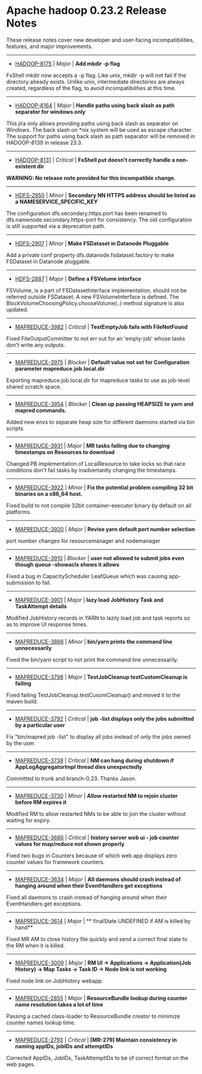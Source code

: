 
<!---
# Licensed to the Apache Software Foundation (ASF) under one
# or more contributor license agreements.  See the NOTICE file
# distributed with this work for additional information
# regarding copyright ownership.  The ASF licenses this file
# to you under the Apache License, Version 2.0 (the
# "License"); you may not use this file except in compliance
# with the License.  You may obtain a copy of the License at
#
#     http://www.apache.org/licenses/LICENSE-2.0
#
# Unless required by applicable law or agreed to in writing, software
# distributed under the License is distributed on an "AS IS" BASIS,
# WITHOUT WARRANTIES OR CONDITIONS OF ANY KIND, either express or implied.
# See the License for the specific language governing permissions and
# limitations under the License.
-->
# Apache hadoop  0.23.2 Release Notes

These release notes cover new developer and user-facing incompatibilities, features, and major improvements.


---

* [HADOOP-8175](https://issues.apache.org/jira/browse/HADOOP-8175) | *Major* | **Add mkdir -p flag**

FsShell mkdir now accepts a -p flag.  Like unix, mkdir -p will not fail if the directory already exists.  Unlike unix, intermediate directories are always created, regardless of the flag, to avoid incompatibilities at this time.


---

* [HADOOP-8164](https://issues.apache.org/jira/browse/HADOOP-8164) | *Major* | **Handle paths using back slash as path separator for windows only**

This jira only allows providing paths using back slash as separator on Windows. The back slash on *nix system will be used as escape character. The support for paths using back slash as path separator will be removed in HADOOP-8139 in release 23.3.


---

* [HADOOP-8131](https://issues.apache.org/jira/browse/HADOOP-8131) | *Critical* | **FsShell put doesn't correctly handle a non-existent dir**

**WARNING: No release note provided for this incompatible change.**


---

* [HDFS-2950](https://issues.apache.org/jira/browse/HDFS-2950) | *Minor* | **Secondary NN HTTPS address should be listed as a NAMESERVICE\_SPECIFIC\_KEY**

The configuration dfs.secondary.https.port has been renamed to dfs.namenode.secondary.https-port for consistency. The old configuration is still supported via a deprecation path.


---

* [HDFS-2907](https://issues.apache.org/jira/browse/HDFS-2907) | *Minor* | **Make FSDataset in Datanode Pluggable**

Add a private conf property dfs.datanode.fsdataset.factory to make FSDataset in Datanode pluggable.


---

* [HDFS-2887](https://issues.apache.org/jira/browse/HDFS-2887) | *Major* | **Define a FSVolume interface**

FSVolume, is a part of FSDatasetInterface implementation, should not be referred outside FSDataset.  A new FSVolumeInterface is defined.  The BlockVolumeChoosingPolicy.chooseVolume(..) method signature is also updated.


---

* [MAPREDUCE-3982](https://issues.apache.org/jira/browse/MAPREDUCE-3982) | *Critical* | **TestEmptyJob fails with FileNotFound**

Fixed FileOutputCommitter to not err out for an 'empty-job' whose tasks don't write any outputs.


---

* [MAPREDUCE-3975](https://issues.apache.org/jira/browse/MAPREDUCE-3975) | *Blocker* | **Default value not set for Configuration parameter mapreduce.job.local.dir**

Exporting mapreduce.job.local.dir for mapreduce tasks to use as job-level shared scratch space.


---

* [MAPREDUCE-3954](https://issues.apache.org/jira/browse/MAPREDUCE-3954) | *Blocker* | **Clean up passing HEAPSIZE to yarn and mapred commands.**

Added new envs to separate heap size for different daemons started via bin scripts.


---

* [MAPREDUCE-3931](https://issues.apache.org/jira/browse/MAPREDUCE-3931) | *Major* | **MR tasks failing due to changing timestamps on Resources to download**

Changed PB implementation of LocalResource to take locks so that race conditions don't fail tasks by inadvertantly changing the timestamps.


---

* [MAPREDUCE-3922](https://issues.apache.org/jira/browse/MAPREDUCE-3922) | *Minor* | **Fix the potential problem compiling 32 bit binaries on a x86\_64 host.**

Fixed build to not compile 32bit container-executor binary by default on all platforms.


---

* [MAPREDUCE-3920](https://issues.apache.org/jira/browse/MAPREDUCE-3920) | *Major* | **Revise yarn default port number selection**

port number changes for resourcemanager and nodemanager


---

* [MAPREDUCE-3910](https://issues.apache.org/jira/browse/MAPREDUCE-3910) | *Blocker* | **user not allowed to submit jobs even though queue -showacls shows it allows**

Fixed a bug in CapacityScheduler LeafQueue which was causing app-submission to fail.


---

* [MAPREDUCE-3901](https://issues.apache.org/jira/browse/MAPREDUCE-3901) | *Major* | **lazy load JobHistory Task and TaskAttempt details**

Modified JobHistory records in YARN to lazily load job and task reports so as to improve UI response times.


---

* [MAPREDUCE-3866](https://issues.apache.org/jira/browse/MAPREDUCE-3866) | *Minor* | **bin/yarn prints the command line unnecessarily**

Fixed the bin/yarn script to not print the command line unnecessarily.


---

* [MAPREDUCE-3798](https://issues.apache.org/jira/browse/MAPREDUCE-3798) | *Major* | **TestJobCleanup testCustomCleanup is failing**

Fixed failing TestJobCleanup.testCusomCleanup() and moved it to the maven build.


---

* [MAPREDUCE-3792](https://issues.apache.org/jira/browse/MAPREDUCE-3792) | *Critical* | **job -list displays only the jobs submitted by a particular user**

Fix "bin/mapred job -list" to display all jobs instead of only the jobs owned by the user.


---

* [MAPREDUCE-3738](https://issues.apache.org/jira/browse/MAPREDUCE-3738) | *Critical* | **NM can hang during shutdown if AppLogAggregatorImpl thread dies unexpectedly**

Committed to trunk and branch-0.23. Thanks Jason.


---

* [MAPREDUCE-3730](https://issues.apache.org/jira/browse/MAPREDUCE-3730) | *Minor* | **Allow restarted NM to rejoin cluster before RM expires it**

Modified RM to allow restarted NMs to be able to join the cluster without waiting for expiry.


---

* [MAPREDUCE-3686](https://issues.apache.org/jira/browse/MAPREDUCE-3686) | *Critical* | **history server web ui - job counter values for map/reduce not shown properly**

Fixed two bugs in Counters because of which web app displays zero counter values for framework counters.


---

* [MAPREDUCE-3634](https://issues.apache.org/jira/browse/MAPREDUCE-3634) | *Major* | **All daemons should crash instead of hanging around when their EventHandlers get exceptions**

Fixed all daemons to crash instead of hanging around when their EventHandlers get exceptions.


---

* [MAPREDUCE-3614](https://issues.apache.org/jira/browse/MAPREDUCE-3614) | *Major* | ** finalState UNDEFINED if AM is killed by hand**

Fixed MR AM to close history file quickly and send a correct final state to the RM when it is killed.


---

* [MAPREDUCE-3009](https://issues.apache.org/jira/browse/MAPREDUCE-3009) | *Major* | **RM UI -\> Applications -\> Application(Job History) -\> Map Tasks -\> Task ID -\> Node link is not working**

Fixed node link on JobHistory webapp.


---

* [MAPREDUCE-2855](https://issues.apache.org/jira/browse/MAPREDUCE-2855) | *Major* | **ResourceBundle lookup during counter name resolution takes a lot of time**

Passing a cached class-loader to ResourceBundle creator to minimize counter names lookup time.


---

* [MAPREDUCE-2793](https://issues.apache.org/jira/browse/MAPREDUCE-2793) | *Critical* | **[MR-279] Maintain consistency in naming appIDs, jobIDs and attemptIDs**

Corrected AppIDs, JobIDs, TaskAttemptIDs to be of correct format on the web pages.




